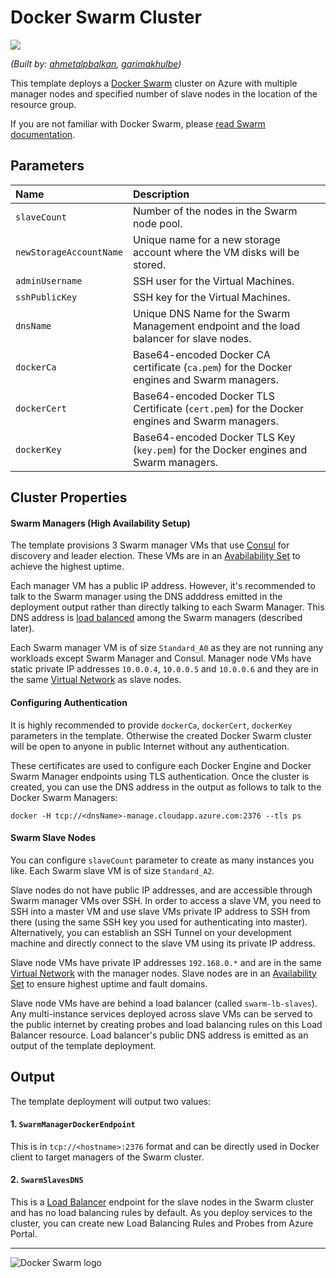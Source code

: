 # Docker Swarm Cluster

<a href="https://portal.azure.com/#create/Microsoft.Template/uri/https%3A%2F%2Fraw.githubusercontent.com%2FAzure%2Fazure-quickstart-templates%2Fmaster%2Fdocker-swarm-cluster%2Fazuredeploy.json" target="_blank">
    <img src="http://azuredeploy.net/deploybutton.png"/>
</a>

*(Built by: [ahmetalpbalkan](https://github.com/ahmetalpbalkan), [garimakhulbe](https://github.com/garimakhulbe))*

This template deploys a [Docker Swarm](http://docs.docker.com/swarm) cluster
on Azure with multiple manager nodes and specified number of slave nodes in
the location of the resource group.

If you are not familiar with Docker Swarm, please
[read Swarm documentation](http://docs.docker.com/swarm).

## Parameters

| Name   | Description |
|:--- |:---|
| `slaveCount`  | Number of the nodes in the Swarm node pool. |
| `newStorageAccountName`  | Unique name for a new storage account where the VM disks will be stored. |
| `adminUsername` | SSH user for the Virtual Machines.  |
| `sshPublicKey` | SSH key for the Virtual Machines.  |
| `dnsName` | Unique DNS Name for the Swarm Management endpoint and the load balancer for slave nodes. |
| `dockerCa`  | Base64-encoded Docker CA certificate (`ca.pem`) for the Docker engines and Swarm managers. |
| `dockerCert`  | Base64-encoded Docker TLS Certificate (`cert.pem`) for the Docker engines and Swarm managers. |
| `dockerKey` | Base64-encoded Docker TLS Key (`key.pem`) for the Docker engines and Swarm managers. |

## Cluster Properties

#### Swarm Managers (High Availability Setup)

The template provisions 3 Swarm manager VMs that use [Consul](https://consul.io/)
for discovery and leader election. These VMs are in an [Avabilability Set][av-set]
to achieve the highest uptime.

Each manager VM has a public IP address. However, it's recommended to talk to the
Swarm manager using the DNS adddress emitted in the deployment output rather than
directly talking to each Swarm Manager. This DNS address is [load balanced][az-lb]
among the Swarm managers (described later).

Each Swarm manager VM is of size `Standard_A0` as they are not running any workloads
except Swarm Manager and Consul. Manager node VMs have static private IP addresses
`10.0.0.4`, `10.0.0.5` and `10.0.0.6` and they are in the same [Virtual Network][az-vnet] as slave nodes.

#### Configuring Authentication

It is highly recommended to provide `dockerCa`, `dockerCert`, `dockerKey` parameters
in the template. Otherwise the created Docker Swarm cluster will be open to anyone
in public Internet without any authentication.

These certificates are used to configure each Docker Engine and Docker Swarm
Manager endpoints using TLS authentication. Once the cluster is created, you
can use the DNS address in the output as follows to talk to the Docker Swarm Managers:

    docker -H tcp://<dnsName>-manage.cloudapp.azure.com:2376 --tls ps

#### Swarm Slave Nodes

You can configure `slaveCount` parameter to create as many instances you like.
Each Swarm slave VM is of size `Standard_A2`.

Slave nodes do not have public IP addresses, and are accessible through Swarm
manager VMs over SSH. In order to access a slave VM, you need to SSH into a
master VM and use slave VMs private IP address to SSH from there (using the
same SSH key you used for authenticating into master). Alternatively, you can
establish an SSH Tunnel on your development machine and directly connect to
the slave VM using its private IP address.

Slave node VMs have private IP addresses `192.168.0.*` and are in the same
[Virtual Network][az-vnet] with the manager nodes. Slave nodes are in an
[Availability Set][av-set] to ensure highest uptime and fault domains.

Slave node VMs have are behind a load balancer (called `swarm-lb-slaves`). Any
multi-instance services deployed across slave VMs can be served to the public
internet by creating probes and load balancing rules on this Load Balancer
resource. Load balancer's public DNS address is emitted as an output of the
template deployment.

## Output

The template deployment will output two values:

#### 1. `SwarmManagerDockerEndpoint`

This is in `tcp://<hostname>:2376` format and can be directly used in Docker
client to target managers of the Swarm cluster.

#### 2. `SwarmSlavesDNS`

This is a [Load Balancer][az-lb] endpoint for the slave nodes in the
Swarm cluster and has no load balancing rules by default. As you deploy services
to the cluster, you can create new Load Balancing Rules and Probes from Azure
Portal.

-----------------

![Docker Swarm logo](https://github.com/docker/swarm/raw/master/logo.png?raw=true)

[av-set]: https://azure.microsoft.com/en-us/documentation/articles/virtual-machines-manage-availability/
[az-lb]: https://azure.microsoft.com/en-us/documentation/articles/load-balancer-overview/
[az-vnet]: http://azure.microsoft.com/en-us/documentation/services/virtual-network/
